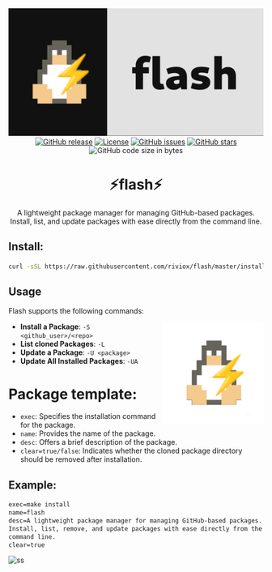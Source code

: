 <div align="center">
  <img src="./art/banner.png" alt="banner">
  <br>
  <a href="https://github.com/riviox/flash/releases"><img src="https://img.shields.io/github/release/riviox/flash.svg" alt="GitHub release"></a>
  <a href="https://github.com/riviox/flash/blob/main/LICENSE"><img src="https://img.shields.io/github/license/riviox/flash.svg" alt="License"></a>
  <a href="https://github.com/riviox/flash/issues"><img src="https://img.shields.io/github/issues/riviox/flash.svg" alt="GitHub issues"></a>
  <a href="https://github.com/riviox/flash/stargazers"><img src="https://img.shields.io/github/stars/riviox/flash.svg" alt="GitHub stars"></a>
  <img src="https://img.shields.io/github/languages/code-size/riviox/flash" alt="GitHub code size in bytes">
  <h1>⚡flash⚡</h1>
  <p>A lightweight package manager for managing GitHub-based packages. Install, list, and update packages with ease directly from the command line.</p>
</div>

## Install:
```bash
curl -sSL https://raw.githubusercontent.com/riviox/flash/master/installer.sh | bash
```

## Usage

Flash supports the following commands:

<img src="./art/logo.png" alt="Flash Logo" align="right" height="200px">

- **Install a Package**: `-S <github_user>/<repo>`
- **List cloned Packages**: `-L`
- **Update a Package**: `-U <package>`
- **Update All Installed Packages**: `-UA`

# Package template:

- `exec`: Specifies the installation command for the package.
- `name`: Provides the name of the package.
- `desc`: Offers a brief description of the package.
- `clear=true/false`: Indicates whether the cloned package directory should be removed after installation.
## Example:
```
exec=make install
name=flash
desc=A lightweight package manager for managing GitHub-based packages. Install, list, remove, and update packages with ease directly from the command line.
clear=true
```

![ss](https://github.com/riviox/flash/assets/100956266/d3f00bde-6030-4996-a25e-d8cd9c259e0c)
